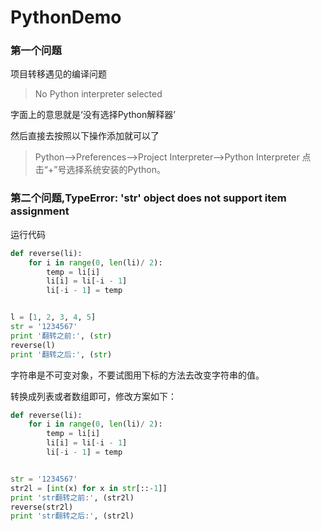 # PythonDemo

### 第一个问题

项目转移遇见的编译问题

> No Python interpreter selected

字面上的意思就是‘没有选择Python解释器’

然后直接去按照以下操作添加就可以了

> Python–>Preferences–>Project Interpreter–>Python Interpreter 
> 点击“+”号选择系统安装的Python。

### 第二个问题,TypeError: 'str' object does not support item assignment

运行代码

```python
def reverse(li):
    for i in range(0, len(li)/ 2):
        temp = li[i]
        li[i] = li[-i - 1]
        li[-i - 1] = temp


l = [1, 2, 3, 4, 5]
str = '1234567'
print '翻转之前:', (str)
reverse(l)
print '翻转之后:', (str)
```

字符串是不可变对象，不要试图用下标的方法去改变字符串的值。

转换成列表或者数组即可，修改方案如下：
```python
def reverse(li):
    for i in range(0, len(li)/ 2):
        temp = li[i]
        li[i] = li[-i - 1]
        li[-i - 1] = temp


str = '1234567'
str2l = [int(x) for x in str[::-1]]
print 'str翻转之前:', (str2l)
reverse(str2l)
print 'str翻转之后:', (str2l)
```
